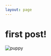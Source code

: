 ```yaml
---
layout: page
---
```


# first post!

![puppy](https://cdn.pixabay.com/photo/2020/01/21/16/26/yorkshire-terrier-4783327__480.jpg)
